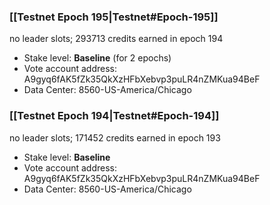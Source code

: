 ### [[Testnet Epoch 195|Testnet#Epoch-195]]
no leader slots; 293713 credits earned in epoch 194
* Stake level: **Baseline** (for 2 epochs)
* Vote account address: A9gyq6fAK5fZk35QkXzHFbXebvp3puLR4nZMKua94BeF
* Data Center: 8560-US-America/Chicago
### [[Testnet Epoch 194|Testnet#Epoch-194]]
no leader slots; 171452 credits earned in epoch 193
* Stake level: **Baseline**
* Vote account address: A9gyq6fAK5fZk35QkXzHFbXebvp3puLR4nZMKua94BeF
* Data Center: 8560-US-America/Chicago